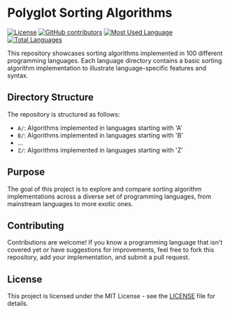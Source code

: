 # Polyglot Sorting Algorithms

[![License](https://img.shields.io/badge/License-MIT-blue.svg)](https://opensource.org/licenses/MIT)
[![GitHub contributors](https://img.shields.io/github/contributors/bezhan2009/polyglot-sorting-algorithms)](https://github.com/bezhan2009/polyglot-sorting-algorithms/graphs/contributors)
[![Most Used Language](https://img.shields.io/github/languages/top/bezhan2009/polyglot-sorting-algorithms)](https://github.com/bezhan2009/polyglot-sorting-algorithms)
[![Total Languages](https://img.shields.io/github/languages/count/bezhan2009/polyglot-sorting-algorithms)](https://github.com/bezhan2009/polyglot-sorting-algorithms)

This repository showcases sorting algorithms implemented in 100 different programming languages. Each language directory contains a basic sorting algorithm implementation to illustrate language-specific features and syntax.


## Directory Structure

The repository is structured as follows:

- `A/`: Algorithms implemented in languages starting with 'A'
- `B/`: Algorithms implemented in languages starting with 'B'
- ...
- `Z/`: Algorithms implemented in languages starting with 'Z'

## Purpose

The goal of this project is to explore and compare sorting algorithm implementations across a diverse set of programming languages, from mainstream languages to more exotic ones.

## Contributing

Contributions are welcome! If you know a programming language that isn't covered yet or have suggestions for improvements, feel free to fork this repository, add your implementation, and submit a pull request.

## License

This project is licensed under the MIT License - see the [LICENSE](LICENSE) file for details.
